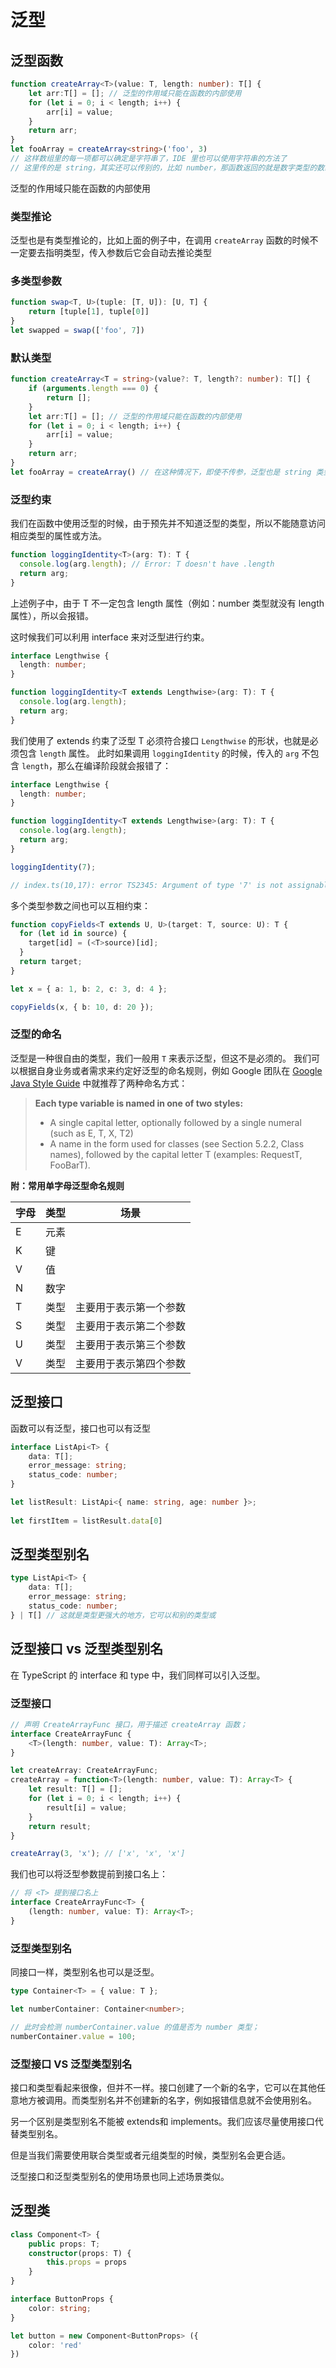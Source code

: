 # 泛型

## 泛型函数

```ts
function createArray<T>(value: T, length: number): T[] {
    let arr:T[] = []; // 泛型的作用域只能在函数的内部使用
    for (let i = 0; i < length; i++) {
        arr[i] = value;
    }
    return arr;
}
let fooArray = createArray<string>('foo', 3)
// 这样数组里的每一项都可以确定是字符串了，IDE 里也可以使用字符串的方法了
// 这里传的是 string，其实还可以传别的，比如 number，那函数返回的就是数字类型的数组，然后就可以使用数字的方法了
```

泛型的作用域只能在函数的内部使用

### 类型推论

泛型也是有类型推论的，比如上面的例子中，在调用 `createArray` 函数的时候不一定要去指明类型，传入参数后它会自动去推论类型

### 多类型参数

```ts
function swap<T, U>(tuple: [T, U]): [U, T] {
    return [tuple[1], tuple[0]]
}
let swapped = swap(['foo', 7])
```

### 默认类型

```ts
function createArray<T = string>(value?: T, length?: number): T[] {
    if (arguments.length === 0) {
        return [];
    }
    let arr:T[] = []; // 泛型的作用域只能在函数的内部使用
    for (let i = 0; i < length; i++) {
        arr[i] = value;
    }
    return arr;
}
let fooArray = createArray() // 在这种情况下，即使不传参，泛型也是 string 类型
```

### 泛型约束

我们在函数中使用泛型的时候，由于预先并不知道泛型的类型，所以不能随意访问相应类型的属性或方法。

```ts
function loggingIdentity<T>(arg: T): T {
  console.log(arg.length); // Error: T doesn't have .length
  return arg;
}
```

上述例子中，由于 T 不一定包含 length 属性（例如：number 类型就没有 length 属性），所以会报错。

这时候我们可以利用 interface 来对泛型进行约束。

```ts
interface Lengthwise {
  length: number;
}

function loggingIdentity<T extends Lengthwise>(arg: T): T {
  console.log(arg.length);
  return arg;
}
```

我们使用了 extends 约束了泛型 T 必须符合接口 `Lengthwise` 的形状，也就是必须包含 `length` 属性。
此时如果调用 `loggingIdentity` 的时候，传入的 `arg` 不包含 `length`，那么在编译阶段就会报错了：

```ts
interface Lengthwise {
  length: number;
}

function loggingIdentity<T extends Lengthwise>(arg: T): T {
  console.log(arg.length);
  return arg;
}

loggingIdentity(7);

// index.ts(10,17): error TS2345: Argument of type '7' is not assignable to parameter of type 'Lengthwise'.
```

多个类型参数之间也可以互相约束：

```ts
function copyFields<T extends U, U>(target: T, source: U): T {
  for (let id in source) {
    target[id] = (<T>source)[id];
  }
  return target;
}

let x = { a: 1, b: 2, c: 3, d: 4 };

copyFields(x, { b: 10, d: 20 });
```

### 泛型的命名

泛型是一种很自由的类型，我们一般用 `T` 来表示泛型，但这不是必须的。
我们可以根据自身业务或者需求来约定好泛型的命名规则，例如 Google 团队在 [Google Java Style Guide](http://google.github.io/styleguide/javaguide.html#s5.2.8-type-variable-names) 中就推荐了两种命名方式：

> **Each type variable is named in one of two styles:**
>
> - A single capital letter, optionally followed by a single numeral (such as E, T, X, T2)
> - A name in the form used for classes (see Section 5.2.2, Class names), followed by the capital letter T (examples: RequestT, FooBarT).

**附：常用单字母泛型命名规则**

| 字母 | 类型 | 场景                   |
| ---- | ---- | ---------------------- |
| E    | 元素 |                        |
| K    | 键   |                        |
| V    | 值   |                        |
| N    | 数字 |                        |
| T    | 类型 | 主要用于表示第一个参数 |
| S    | 类型 | 主要用于表示第二个参数 |
| U    | 类型 | 主要用于表示第三个参数 |
| V    | 类型 | 主要用于表示第四个参数 |

## 泛型接口

函数可以有泛型，接口也可以有泛型

```ts
interface ListApi<T> {
    data: T[];
    error_message: string;
    status_code: number;
}

let listResult: ListApi<{ name: string, age: number }>;
    
let firstItem = listResult.data[0]
```

## 泛型类型别名

```ts
type ListApi<T> {
    data: T[];
    error_message: string;
    status_code: number;
} | T[] // 这就是类型更强大的地方，它可以和别的类型或
```

## 泛型接口 vs 泛型类型别名

在 TypeScript 的 interface 和 type 中，我们同样可以引入泛型。

### 泛型接口

```ts
// 声明 CreateArrayFunc 接口，用于描述 createArray 函数；
interface CreateArrayFunc {
    <T>(length: number, value: T): Array<T>;
}

let createArray: CreateArrayFunc;
createArray = function<T>(length: number, value: T): Array<T> {
    let result: T[] = [];
    for (let i = 0; i < length; i++) {
        result[i] = value;
    }
    return result;
}

createArray(3, 'x'); // ['x', 'x', 'x']
```

我们也可以将泛型参数提前到接口名上：

```ts
// 将 <T> 提到接口名上
interface CreateArrayFunc<T> {
    (length: number, value: T): Array<T>;
}
```

### 泛型类型别名

同接口一样，类型别名也可以是泛型。

```ts
type Container<T> = { value: T };

let numberContainer: Container<number>;

// 此时会检测 numberContainer.value 的值是否为 number 类型；
numberContainer.value = 100;
```

### 泛型接口 VS 泛型类型别名

接口和类型看起来很像，但并不一样。接口创建了一个新的名字，它可以在其他任意地方被调用。而类型别名并不创建新的名字，例如报错信息就不会使用别名。

另一个区别是类型别名不能被 extends和 implements。我们应该尽量使用接口代替类型别名。

但是当我们需要使用联合类型或者元组类型的时候，类型别名会更合适。

泛型接口和泛型类型别名的使用场景也同上述场景类似。

## 泛型类

```ts
class Component<T> {
    public props: T;
    constructor(props: T) {
        this.props = props
    }
}

interface ButtonProps {
    color: string;
}

let button = new Component<ButtonProps> ({
    color: 'red'
})
```

